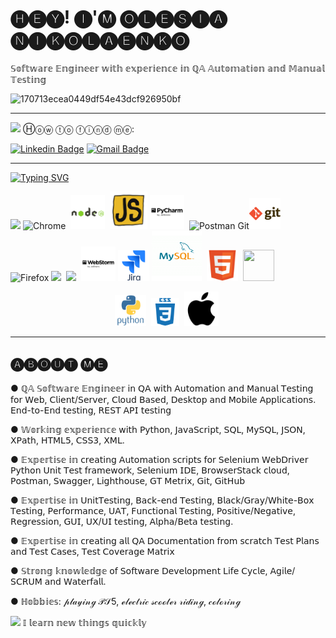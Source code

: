 # 🅗🅔🅨! 🅘'🅜 🅞🅛🅔🅢🅘🅐   🅝🅘🅚🅞🅛🅐🅔🅝🅚🅞

𝕊𝕠𝕗𝕥𝕨𝕒𝕣𝕖 𝔼𝕟𝕘𝕚𝕟𝕖𝕖𝕣 𝕨𝕚𝕥𝕙 𝕖𝕩𝕡𝕖𝕣𝕚𝕖𝕟𝕔𝕖 𝕚𝕟 ℚ𝔸 𝔸𝕦𝕥𝕠𝕞𝕒𝕥𝕚𝕠𝕟 𝕒𝕟𝕕 𝕄𝕒𝕟𝕦𝕒𝕝 𝕋𝕖𝕤𝕥𝕚𝕟𝕘

![170713ecea0449df54e43dcf926950bf](https://user-images.githubusercontent.com/125944293/224187223-e5cfac4b-7a52-432c-9235-ab2505cc9797.gif)

____
<img src="https://user-images.githubusercontent.com/125944293/222006218-834e20bd-2f17-4d57-85df-b348cdec41f9.gif" width="70"/> Ⓗⓞⓦ ⓣⓞ ⓕⓘⓝⓓ ⓜⓔ:<div id="badges">
  
[![Linkedin Badge](https://img.shields.io/badge/-Olesia_Nikolaenko-blue?style=flat-square&logo=Linkedin&logoColor=white&link=https://https://www.linkedin.com/in/olesia-nikolaenko/)](https://www.linkedin.com/in/olesia-nikolaenko/)        [![Gmail Badge](https://img.shields.io/badge/-evavictorn@gmail.com-c14438?style=flat-square&logo=Gmail&logoColor=white&link=mailto:evavictorn@gmail.com)](mailto:evavictorn@gmail.com)
____

<a align="center" href="https://git.io/typing-svg"><img src="https://readme-typing-svg.demolab.com?font=IBM+Plex+Sans&weight=700&size=28&duration=1800&pause=3000&color=0E85F7&background=6ECF4200&center=true&vCenter=true&multiline=true&width=600&height=53&lines=🛠+Languages+and+tools:" alt="Typing SVG" /></a> 
</div>

<img src="https://user-images.githubusercontent.com/125944293/224173848-c7666f30-521f-4667-adc2-e02ade270d5f.svg" width="70"/>                          <img src="https://media.giphy.com/media/m3DAD130BjRYNisG0P/giphy.gif" title="Chrome" alt="Chrome" width="50" height="50"/>&nbsp;                       <img src="https://github.com/devicons/devicon/blob/master/icons/nodejs/nodejs-original-wordmark.svg" title="NodeJS" alt="NodeJS" width="55" height="55"/>&nbsp;
<img src="https://raw.githubusercontent.com/MaruanBO/MaruanBO/master/assets/javascript.gif" title="JS" alt="JS" width="60"/>                            <img src="https://github.com/devicons/devicon/blob/master/icons/pycharm/pycharm-original-wordmark.svg" title="PyCharm" alt="PyCharm" width="55"/>&nbsp;
<img src="https://camo.githubusercontent.com/93b32389bf746009ca2370de7fe06c3b5146f4c99d99df65994f9ced0ba41685/68747470733a2f2f7777772e766563746f726c6f676f2e7a6f6e652f6c6f676f732f676574706f73746d616e2f676574706f73746d616e2d69636f6e2e737667" title="Postman" alt="Postman" width="50" height="50"/>               Git<img src="https://raw.githubusercontent.com/github/explore/80688e429a7d4ef2fca1e82350fe8e3517d3494d/topics/git/git.png" width="50" height="50" />&nbsp; &nbsp; &nbsp; &nbsp;
<img src="https://media.giphy.com/media/3o7qE1182TDor4jIiI/giphy.gif" title="Firefox" alt="Firefox" width="70" height="50"/> 
<img src="https://cdn.jsdelivr.net/gh/devicons/devicon/icons/safari/safari-original.svg" width="45"/>&nbsp; 
<img src="https://cdn.jsdelivr.net/gh/devicons/devicon/icons/slack/slack-original.svg" width="45"/>&nbsp;
<img src="https://github.com/devicons/devicon/blob/master/icons/webstorm/webstorm-original-wordmark.svg" title="Webstorm" alt="Webstorm" width="55"/>&nbsp;<img src="https://github.com/devicons/devicon/raw/master/icons/jira/jira-original-wordmark.svg" title="Jira" alt="Jira" width="50"/> 
<img src="https://raw.githubusercontent.com/MaruanBO/MaruanBO/master/assets/mysql.gif" height="80" />&nbsp;
<img src="https://github.com/devicons/devicon/blob/master/icons/html5/html5-original.svg" title="HTML5" alt="HTML" width="50" height="50"/>&nbsp;
<img src="https://upload.wikimedia.org/wikipedia/commons/thumb/d/d5/Selenium_Logo.png/861px-Selenium_Logo.png?20200511151950" width="50" height="50" />  &nbsp; 

<p align="center">
<img src="https://github.com/devicons/devicon/blob/master/icons/python/python-original-wordmark.svg" title="Python" alt="Python" wid![android-original-wordmark](https://user-images.githubusercontent.com/125944293/224173829-d63d2850-c8f8-49a1-a399-2e0ed183271d.svg)
th="50" height="50"/>&nbsp;                                                                                                                                       <img src="https://github.com/devicons/devicon/blob/master/icons/css3/css3-plain-wordmark.svg"  title="CSS3" alt="CSS" width="45" height="45"/>&nbsp;    <img src="https://github.com/devicons/devicon/blob/master/icons/apple/apple-original.svg" title="Apple" alt="Apple" width="55"/>&nbsp;
 </p>

____

## 🅐🅑🅞🅤🅣 🅜🅔

● ℚ𝔸 𝕊𝕠𝕗𝕥𝕨𝕒𝕣𝕖 𝔼𝕟𝕘𝕚𝕟𝕖𝕖𝕣 𝗂𝗇 𝖰𝖠 𝗐𝗂𝗍𝗁 𝖠𝗎𝗍𝗈𝗆𝖺𝗍𝗂𝗈𝗇 𝖺𝗇𝖽 𝖬𝖺𝗇𝗎𝖺𝗅 𝖳𝖾𝗌𝗍𝗂𝗇𝗀 𝖿𝗈𝗋 𝖶𝖾𝖻, 𝖢𝗅𝗂𝖾𝗇𝗍/𝖲𝖾𝗋𝗏𝖾𝗋, 𝖢𝗅𝗈𝗎𝖽 𝖡𝖺𝗌𝖾𝖽, 𝖣𝖾𝗌𝗄𝗍𝗈𝗉 𝖺𝗇𝖽 𝖬𝗈𝖻𝗂𝗅𝖾 𝖠𝗉𝗉𝗅𝗂𝖼𝖺𝗍𝗂𝗈𝗇𝗌. 𝖤𝗇𝖽-𝗍𝗈-𝖤𝗇𝖽 𝗍𝖾𝗌𝗍𝗂𝗇𝗀, 𝖱𝖤𝖲𝖳 𝖠𝖯𝖨 𝗍𝖾𝗌𝗍𝗂𝗇𝗀 

● 𝕎𝕠𝕣𝕜𝕚𝕟𝕘 𝕖𝕩𝕡𝕖𝕣𝕚𝕖𝕟𝕔𝕖 𝗐𝗂𝗍𝗁 𝖯𝗒𝗍𝗁𝗈𝗇, 𝖩𝖺𝗏𝖺𝖲𝖼𝗋𝗂𝗉𝗍, 𝖲𝖰𝖫, 𝖬𝗒𝖲𝖰𝖫, 𝖩𝖲𝖮𝖭, 𝖷𝖯𝖺𝗍𝗁, 𝖧𝖳𝖬𝖫𝟧, 𝖢𝖲𝖲𝟥, 𝖷𝖬𝖫. 

● 𝔼𝕩𝕡𝕖𝕣𝕥𝕚𝕤𝕖 𝕚𝕟 𝖼𝗋𝖾𝖺𝗍𝗂𝗇𝗀 𝖠𝗎𝗍𝗈𝗆𝖺𝗍𝗂𝗈𝗇 𝗌𝖼𝗋𝗂𝗉𝗍𝗌 𝖿𝗈𝗋 𝖲𝖾𝗅𝖾𝗇𝗂𝗎𝗆 𝖶𝖾𝖻𝖣𝗋𝗂𝗏𝖾𝗋 𝖯𝗒𝗍𝗁𝗈𝗇 𝖴𝗇𝗂𝗍 𝖳𝖾𝗌𝗍 𝖿𝗋𝖺𝗆𝖾𝗐𝗈𝗋𝗄, 𝖲𝖾𝗅𝖾𝗇𝗂𝗎𝗆 𝖨𝖣𝖤, 𝖡𝗋𝗈𝗐𝗌𝖾𝗋𝖲𝗍𝖺𝖼𝗄 𝖼𝗅𝗈𝗎𝖽, 𝖯𝗈𝗌𝗍𝗆𝖺𝗇, 𝖲𝗐𝖺𝗀𝗀𝖾𝗋, 𝖫𝗂𝗀𝗁𝗍𝗁𝗈𝗎𝗌𝖾, 𝖦𝖳 𝖬𝖾𝗍𝗋𝗂𝗑, 𝖦𝗂𝗍, 𝖦𝗂𝗍𝖧𝗎𝖻 

● 𝔼𝕩𝕡𝕖𝕣𝕥𝕚𝕤𝕖 𝕚𝕟 𝖴𝗇𝗂𝗍𝖳𝖾𝗌𝗍𝗂𝗇𝗀, 𝖡𝖺𝖼𝗄-𝖾𝗇𝖽 𝖳𝖾𝗌𝗍𝗂𝗇𝗀, 𝖡𝗅𝖺𝖼𝗄/𝖦𝗋𝖺𝗒/𝖶𝗁𝗂𝗍𝖾-𝖡𝗈𝗑 𝖳𝖾𝗌𝗍𝗂𝗇𝗀, 𝖯𝖾𝗋𝖿𝗈𝗋𝗆𝖺𝗇𝖼𝖾, 𝖴𝖠𝖳, 𝖥𝗎𝗇𝖼𝗍𝗂𝗈𝗇𝖺𝗅 𝖳𝖾𝗌𝗍𝗂𝗇𝗀, 𝖯𝗈𝗌𝗂𝗍𝗂𝗏𝖾/𝖭𝖾𝗀𝖺𝗍𝗂𝗏𝖾, 𝖱𝖾𝗀𝗋𝖾𝗌𝗌𝗂𝗈𝗇, 𝖦𝖴𝖨, 𝖴𝖷/𝖴𝖨 𝗍𝖾𝗌𝗍𝗂𝗇𝗀, 𝖠𝗅𝗉𝗁𝖺/𝖡𝖾𝗍𝖺 𝗍𝖾𝗌𝗍𝗂𝗇𝗀. 

● 𝔼𝕩𝕡𝕖𝕣𝕥𝕚𝕤𝕖 𝕚𝕟 𝖼𝗋𝖾𝖺𝗍𝗂𝗇𝗀 𝖺𝗅𝗅 𝖰𝖠 𝖣𝗈𝖼𝗎𝗆𝖾𝗇𝗍𝖺𝗍𝗂𝗈𝗇 𝖿𝗋𝗈𝗆 𝗌𝖼𝗋𝖺𝗍𝖼𝗁 𝖳𝖾𝗌𝗍 𝖯𝗅𝖺𝗇𝗌 𝖺𝗇𝖽 𝖳𝖾𝗌𝗍 𝖢𝖺𝗌𝖾𝗌, 𝖳𝖾𝗌𝗍 𝖢𝗈𝗏𝖾𝗋𝖺𝗀𝖾 𝖬𝖺𝗍𝗋𝗂𝗑 

● 𝕊𝕥𝕣𝕠𝕟𝕘 𝕜𝕟𝕠𝕨𝕝𝕖𝕕𝕘𝕖 𝗈𝖿 𝖲𝗈𝖿𝗍𝗐𝖺𝗋𝖾 𝖣𝖾𝗏𝖾𝗅𝗈𝗉𝗆𝖾𝗇𝗍 𝖫𝗂𝖿𝖾 𝖢𝗒𝖼𝗅𝖾, 𝖠𝗀𝗂𝗅𝖾/𝖲𝖢𝖱𝖴𝖬 𝖺𝗇𝖽 𝖶𝖺𝗍𝖾𝗋𝖿𝖺𝗅𝗅.

● ℍ𝕠𝕓𝕓𝕚𝕖𝕤: 𝓅𝓁𝒶𝓎𝒾𝓃ℊ 𝒫𝒮5, ℯ𝓁ℯ𝒸𝓉𝓇𝒾𝒸 𝓈𝒸ℴℴ𝓉ℯ𝓇 𝓇𝒾𝒹𝒾𝓃ℊ, 𝒸ℴ𝓁ℴ𝓇𝒾𝓃ℊ

<img src="https://user-images.githubusercontent.com/125944293/224191499-6387397c-a9de-4913-a509-f740af886210.gif" width="60"/> 𝕀 𝕝𝕖𝕒𝕣𝕟 𝕟𝕖𝕨 𝕥𝕙𝕚𝕟𝕘𝕤 𝕢𝕦𝕚𝕔𝕜𝕝𝕪

